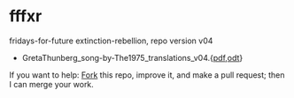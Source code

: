 # fffxr
fridays-for-future extinction-rebellion, repo version v04

* GretaThunberg_song-by-The1975_translations_v04.{[pdf](GretaThunberg_song-by-The1975_translations_v04.pdf),[odt](GretaThunberg_song-by-The1975_translations_v04.odt)}

If you want to help: [Fork](https://help.github.com/en/articles/fork-a-repo) this repo, improve it, and make a pull request; then I can merge your work.
